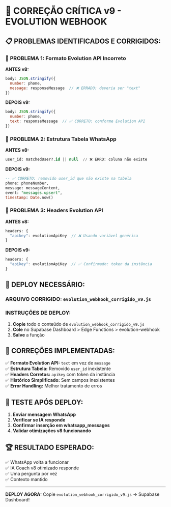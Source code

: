 # 🚨 CORREÇÃO CRÍTICA v9 - EVOLUTION WEBHOOK

## 📋 PROBLEMAS IDENTIFICADOS E CORRIGIDOS:

### 🔴 **PROBLEMA 1: Formato Evolution API Incorreto**
**ANTES v8:**
```javascript
body: JSON.stringify({
  number: phone,
  message: responseMessage  // ❌ ERRADO: deveria ser "text"
})
```

**DEPOIS v9:**
```javascript
body: JSON.stringify({
  number: phone,
  text: responseMessage  // ✅ CORRETO: conforme Evolution API
})
```

### 🔴 **PROBLEMA 2: Estrutura Tabela WhatsApp**
**ANTES v8:**
```sql
user_id: matchedUser?.id || null  // ❌ ERRO: coluna não existe
```

**DEPOIS v9:**
```sql
-- ✅ CORRETO: removido user_id que não existe na tabela
phone: phoneNumber,
message: messageContent,
event: "messages.upsert",
timestamp: Date.now()
```

### 🔴 **PROBLEMA 3: Headers Evolution API**
**ANTES v8:**
```javascript
headers: {
  "apikey": evolutionApiKey  // ❌ Usando variável genérica
}
```

**DEPOIS v9:**
```javascript
headers: {
  "apikey": evolutionApiKey  // ✅ Confirmado: token da instância
}
```

## 🚀 DEPLOY NECESSÁRIO:

### **ARQUIVO CORRIGIDO:** `evolution_webhook_corrigido_v9.js`

### **INSTRUÇÕES DE DEPLOY:**
1. **Copie** todo o conteúdo de `evolution_webhook_corrigido_v9.js`
2. **Cole** no Supabase Dashboard > Edge Functions > evolution-webhook
3. **Salve** a função

## 🎯 CORREÇÕES IMPLEMENTADAS:

✅ **Formato Evolution API:** `text` em vez de `message`  
✅ **Estrutura Tabela:** Removido `user_id` inexistente  
✅ **Headers Corretos:** `apikey` com token da instância  
✅ **Histórico Simplificado:** Sem campos inexistentes  
✅ **Error Handling:** Melhor tratamento de erros  

## 🧪 TESTE APÓS DEPLOY:

1. **Enviar mensagem WhatsApp**
2. **Verificar se IA responde**
3. **Confirmar inserção em whatsapp_messages**
4. **Validar otimizações v8 funcionando**

## 🏆 RESULTADO ESPERADO:

✅ WhatsApp volta a funcionar  
✅ IA Coach v8 otimizado responde  
✅ Uma pergunta por vez  
✅ Contexto mantido  

---
**DEPLOY AGORA:** Copie `evolution_webhook_corrigido_v9.js` → Supabase Dashboard!